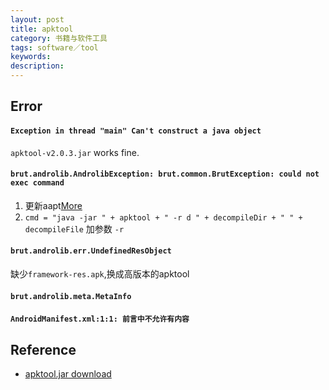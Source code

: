 ```yaml
---
layout: post
title: apktool
category: 书籍与软件工具
tags: software／tool
keywords: 
description: 
---
```


## Error

#### `Exception in thread "main" Can't construct a java object`

`apktool-v2.0.3.jar` works fine.

#### `brut.androlib.AndrolibException: brut.common.BrutException: could not exec command`

1. 更新aapt[More](https://github.com/iBotPeaches/Apktool/pull/1390)
2. `cmd = "java -jar " + apktool + " -r d " + decompileDir + " " + decompileFile` 加参数 `-r`

#### `brut.androlib.err.UndefinedResObject`

缺少`framework-res.apk`,换成高版本的apktool

#### `brut.androlib.meta.MetaInfo`

#### `AndroidManifest.xml:1:1: 前言中不允许有内容`

## Reference

* [apktool.jar download](https://bitbucket.org/iBotPeaches/apktool/downloads/)